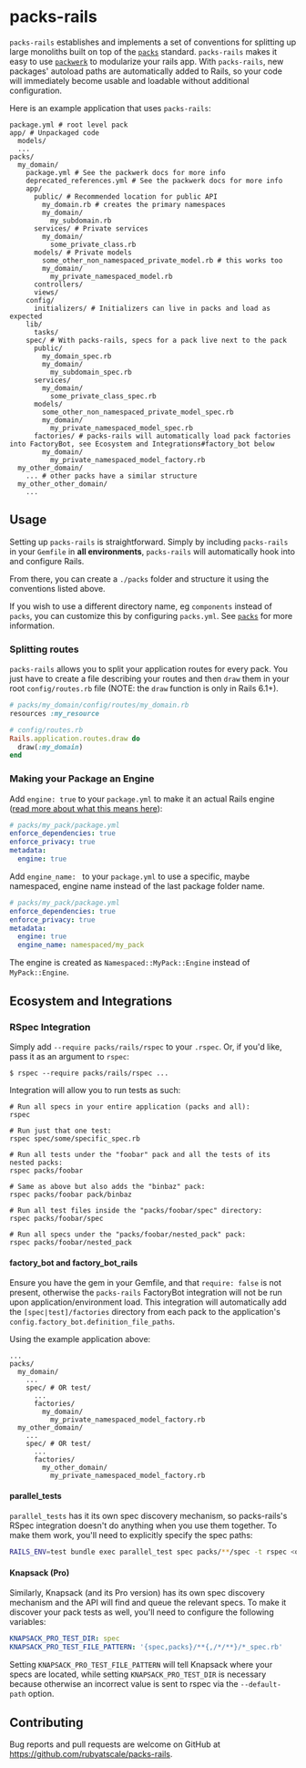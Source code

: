 # packs-rails

`packs-rails` establishes and implements a set of conventions for splitting up large monoliths built on top of the [`packs`](https://github.com/rubyatscale/packs) standard. `packs-rails` makes it easy to use [`packwerk`](https://github.com/Shopify/packwerk) to modularize your rails app. With `packs-rails`, new packages' autoload paths are automatically added to Rails, so your code will immediately become usable and loadable without additional configuration.

Here is an example application that uses `packs-rails`:
```
package.yml # root level pack
app/ # Unpackaged code
  models/
  ...
packs/
  my_domain/
    package.yml # See the packwerk docs for more info
    deprecated_references.yml # See the packwerk docs for more info
    app/
      public/ # Recommended location for public API
        my_domain.rb # creates the primary namespaces
        my_domain/
          my_subdomain.rb
      services/ # Private services
        my_domain/
          some_private_class.rb
      models/ # Private models
        some_other_non_namespaced_private_model.rb # this works too
        my_domain/
          my_private_namespaced_model.rb
      controllers/
      views/
    config/
      initializers/ # Initializers can live in packs and load as expected
    lib/
      tasks/
    spec/ # With packs-rails, specs for a pack live next to the pack
      public/
        my_domain_spec.rb
        my_domain/
          my_subdomain_spec.rb
      services/
        my_domain/
          some_private_class_spec.rb
      models/
        some_other_non_namespaced_private_model_spec.rb
        my_domain/
          my_private_namespaced_model_spec.rb
      factories/ # packs-rails will automatically load pack factories into FactoryBot, see Ecosystem and Integrations#factory_bot below
        my_domain/
          my_private_namespaced_model_factory.rb
  my_other_domain/
    ... # other packs have a similar structure
  my_other_other_domain/
    ...
```

## Usage

Setting up `packs-rails` is straightforward. Simply by including `packs-rails` in your `Gemfile` in **all environments**, `packs-rails` will automatically hook into and configure Rails.

From there, you can create a `./packs` folder and structure it using the conventions listed above.

If you wish to use a different directory name, eg `components` instead of `packs`, you can customize this by configuring `packs.yml`. See [`packs`](https://github.com/rubyatscale/packs) for more information.

### Splitting routes
`packs-rails` allows you to split your application routes for every pack. You just have to create a file describing your routes and then `draw` them in your root `config/routes.rb` file (NOTE: the `draw` function is only in Rails 6.1+).

```ruby
# packs/my_domain/config/routes/my_domain.rb
resources :my_resource

# config/routes.rb
Rails.application.routes.draw do
  draw(:my_domain)
end
```

### Making your Package an Engine
Add `engine: true` to your `package.yml` to make it an actual Rails engine ([read more about what this means here](https://guides.rubyonrails.org/engines.html)):
```yml
# packs/my_pack/package.yml
enforce_dependencies: true
enforce_privacy: true
metadata:
  engine: true
```

Add `engine_name: ` to your `package.yml` to use a specific, maybe namespaced, engine name instead of the last package folder name.
```yml
# packs/my_pack/package.yml
enforce_dependencies: true
enforce_privacy: true
metadata:
  engine: true
  engine_name: namespaced/my_pack
```

The engine is created as `Namespaced::MyPack::Engine` instead of `MyPack::Engine`.

## Ecosystem and Integrations

### RSpec Integration
Simply add `--require packs/rails/rspec` to your `.rspec`.
Or, if you'd like, pass it as an argument to `rspec`:

```
$ rspec --require packs/rails/rspec ...
```

Integration will allow you to run tests as such:
```
# Run all specs in your entire application (packs and all):
rspec

# Run just that one test:
rspec spec/some/specific_spec.rb

# Run all tests under the "foobar" pack and all the tests of its nested packs:
rspec packs/foobar

# Same as above but also adds the "binbaz" pack:
rspec packs/foobar pack/binbaz

# Run all test files inside the "packs/foobar/spec" directory:
rspec packs/foobar/spec

# Run all specs under the "packs/foobar/nested_pack" pack:
rspec packs/foobar/nested_pack
```

#### factory_bot and factory_bot_rails

Ensure you have the gem in your Gemfile, and that `require: false` is not present, otherwise the `packs-rails` FactoryBot integration will not be run upon application/environment load.
This integration will automatically add the `[spec|test]/factories` directory from each pack to the application's `config.factory_bot.definition_file_paths`.

Using the example application above:
```
...
packs/
  my_domain/
    ...
    spec/ # OR test/
      ...
      factories/
        my_domain/
          my_private_namespaced_model_factory.rb
  my_other_domain/
    ...
    spec/ # OR test/
      ...
      factories/
        my_other_domain/
          my_private_namespaced_model_factory.rb
```

#### parallel_tests

`parallel_tests` has it its own spec discovery mechanism, so packs-rails's RSpec integration doesn't do anything when you use them together.
To make them work, you'll need to explicitly specify the spec paths:

```bash
RAILS_ENV=test bundle exec parallel_test spec packs/**/spec -t rspec <other_options>
```

#### Knapsack (Pro)

Similarly, Knapsack (and its Pro version) has its own spec discovery mechanism and the API will find and queue the relevant specs.
To make it discover your pack tests as well, you'll need to configure the following variables:

```yaml
KNAPSACK_PRO_TEST_DIR: spec
KNAPSACK_PRO_TEST_FILE_PATTERN: '{spec,packs}/**{,/*/**}/*_spec.rb'
```

Setting `KNAPSACK_PRO_TEST_FILE_PATTERN` will tell Knapsack where your specs are located, while setting `KNAPSACK_PRO_TEST_DIR` is necessary because otherwise an incorrect value is sent to rspec via the `--default-path` option.

## Contributing

Bug reports and pull requests are welcome on GitHub at https://github.com/rubyatscale/packs-rails.

